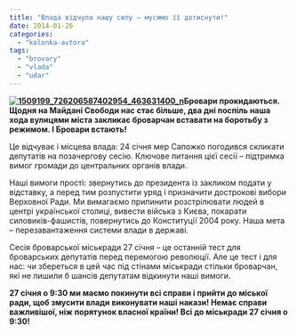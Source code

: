 ```yaml
---
title: "Влада відчула нашу силу – мусимо її дотиснути!"
date: 2014-01-26
categories: 
  - "kolonka-avtora"
tags: 
  - "brovary"
  - "vlada"
  - "udar"
---
```


**[![1509199_726206587402954_463631400_n](https://mpz.brovary.org/wp-content/uploads/2014/01/1509199_726206587402954_463631400_n.jpg)](https://mpz.brovary.org/wp-content/uploads/2014/01/1509199_726206587402954_463631400_n.jpg)Бровари прокидаються. Щодня на Майдані Свободи нас стає більше, два дні поспіль наша хода вулицями міста закликає броварчан вставати на боротьбу з режимом. І Бровари встають!**

Це відчуває і місцева влада: 24 січня мер Сапожко погодився скликати депутатів на позачергову сесію. Ключове питання цієї сесії – підтримка вимог громади до центральних органів влади.

Наші вимоги прості: звернутись до президента із закликом подати у відставку, а перед тим розпустити уряд і призначити дострокові вибори Верховної Ради. Ми вимагаємо припинити розстрілювати людей в центрі української столиці, вивести війська з Києва, покарати силовиків-фашистів, повернутись до Конституції 2004 року. Наша мета – перезавантаження системи влади в державі.

Сесія броварської міськради 27 січня – це останній тест для броварських депутатів перед перемогою революції. Але це тест і для нас: чи збереться в цей час під стінами міськради стільки броварчан, які не лишили б шансів депутатам відкинути наші вимоги.

**27 січня о 9:30 ми маємо покинути всі справи і прийти до міської ради, щоб змусити влади виконувати наші накази! Немає справи важливішої, ніж порятунок власної країни! Всі до міськради 27 січня о 9:30!**

